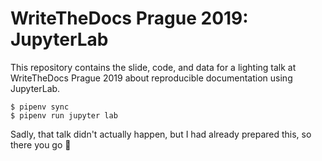 # WriteTheDocs Prague 2019: JupyterLab

This repository contains the slide, code, and data for a lighting talk
at WriteTheDocs Prague 2019 about reproducible documentation using
JupyterLab.

```
$ pipenv sync
$ pipenv run jupyter lab
```

Sadly, that talk didn't actually happen, but I had already prepared
this, so there you go 🙂
